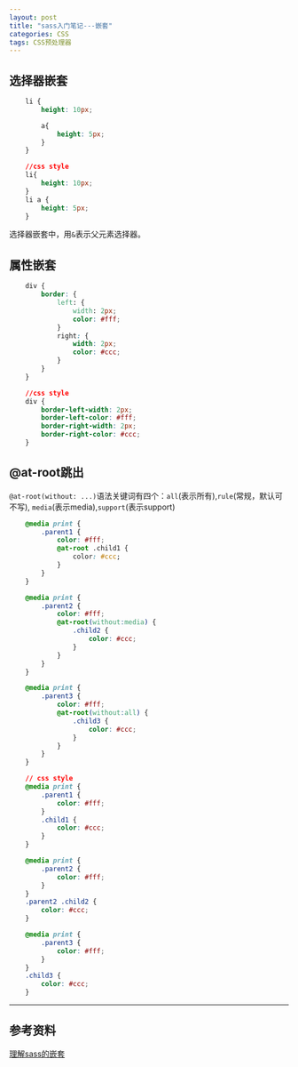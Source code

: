 ```yaml
---
layout: post
title: "sass入门笔记---嵌套"
categories: CSS
tags: CSS预处理器
---
```


## 选择器嵌套

```css
    li {
        height: 10px;

        a{
            height: 5px;
        }
    }

    //css style 
    li{
        height: 10px;
    }
    li a {
        height: 5px;
    }
```

选择器嵌套中，用```&```表示父元素选择器。

## 属性嵌套

```css
    div {
        border: {
            left: {
                width: 2px;
                color: #fff;
            }
            right: {
                width: 2px;
                color: #ccc;
            }
        }
    }

    //css style 
    div {
        border-left-width: 2px;
        border-left-color: #fff;
        border-right-width: 2px;
        border-right-color: #ccc;
    }
```

## @at-root跳出

`@at-root(without: ...)`语法关键词有四个：`all`(表示所有),`rule`(常规，默认可不写), `media`(表示media),`support`(表示support)

```css
    @media print {
        .parent1 {
            color: #fff;
            @at-root .child1 {
                color: #ccc;
            }
        }
    }

    @media print {
        .parent2 {
            color: #fff;
            @at-root(without:media) {
                .child2 {
                    color: #ccc;
                }
            }
        }
    }

    @media print {
        .parent3 {
            color: #fff;
            @at-root(without:all) {
                .child3 {
                    color: #ccc;
                }
            }
        }
    }

    // css style 
    @media print {
        .parent1 {
            color: #fff;
        }
        .child1 {
            color: #ccc;
        }
    }

    @media print {
        .parent2 {
            color: #fff;
        }
    }
    .parent2 .child2 {
        color: #ccc;
    }

    @media print {
        .parent3 {
            color: #fff;
        }
    }
    .child3 {
        color: #ccc;
    }
```

---

## 参考资料

[理解sass的嵌套](http://www.w3cplus.com/preprocessor/sass-basic-mixins-nesting-placeholders-extend.html)